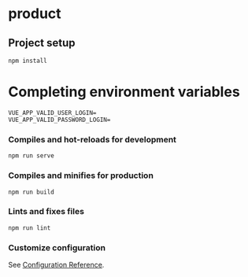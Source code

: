 # product

## Project setup
```
npm install
```


# Completing environment variables
```
VUE_APP_VALID_USER_LOGIN=
VUE_APP_VALID_PASSWORD_LOGIN=
```


### Compiles and hot-reloads for development
```
npm run serve
```

### Compiles and minifies for production
```
npm run build
```

### Lints and fixes files
```
npm run lint
```

### Customize configuration
See [Configuration Reference](https://cli.vuejs.org/config/).
